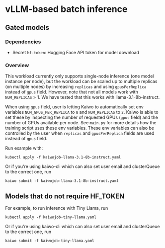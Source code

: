 # vLLM-based batch inference

## Gated models

### Dependencies

- Secret `hf-token`: Hugging Face API token for model download

### Overview

This workload currently only supports single-node inference (one model instance per node), but the workload can be scaled up to multiple replicas (on multiple nodes) by increasing `replicas` and using `gpusPerReplica` instead of `gpus` field. However, note that not all models work with `NUM_REPLICAS` > 1. We have tested that this works with llama-3.1-8b-instruct. 

When using `gpus` field,  user is letting Kaiwo to automatically set env variables `NUM_GPUS_PER_REPLICA` to `8` and `NUM_REPLICAS` to `2`. Kaiwo is able to set these by inspecting the number of requested GPUs (`gpus` field) and the number of GPUs available per node. See `main.py` for more details how the training script uses these env variables. These env variables can also be controlled by the user when `replicas` and `gpusPerReplica` fields are used instead of `gpus` field.

Run example with:

`kubectl apply -f kaiwojob-llama-3.1-8b-instruct.yaml`

Or if you're using kaiwo-cli which can also set user email and clusterQueue to the correct one, run

`kaiwo submit -f kaiwojob-llama-3.1-8b-instruct.yaml`

## Models that do not require HF_TOKEN

For example, to run inference with Tiny Llama, run 

`kubectl apply -f kaiwojob-tiny-llama.yaml`

Or if you're using kaiwo-cli which can also set user email and clusterQueue to the correct one, run

`kaiwo submit -f kaiwojob-tiny-llama.yaml`